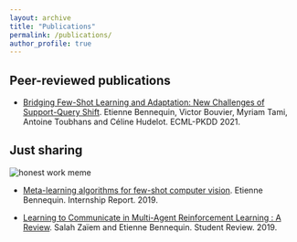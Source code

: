 ```yaml
---
layout: archive
title: "Publications"
permalink: /publications/
author_profile: true
---
```


## Peer-reviewed publications

- [Bridging Few-Shot Learning and Adaptation: New Challenges of Support-Query Shift](https://arxiv.org/pdf/2105.11804.pdf). Etienne Bennequin, Victor Bouvier, Myriam Tami, Antoine Toubhans and Céline Hudelot. ECML-PKDD 2021.

## Just sharing 

![honest work meme](https://ebennequin.github.io/images/its-honest-work.gif)

- [Meta-learning algorithms for few-shot computer vision](https://arxiv.org/pdf/1909.13579.pdf).
Etienne Bennequin. Internship Report. 2019.
  
- [Learning to Communicate in Multi-Agent Reinforcement Learning : A Review](https://arxiv.org/pdf/1911.05438). Salah Zaïem and Etienne Bennequin.
Student Review. 2019.
